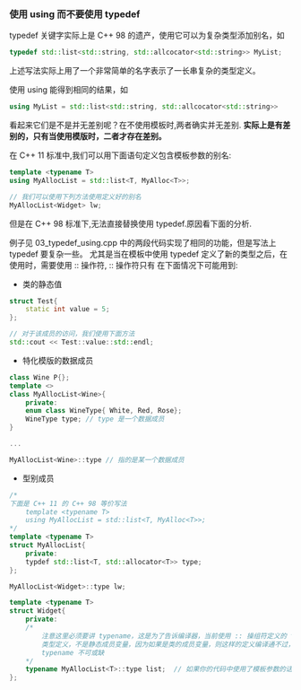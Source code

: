 ### 使用 using 而不要使用 typedef

typedef 关键字实际上是 C++ 98 的遗产，使用它可以为复杂类型添加别名，如

```c++
typedef std::list<std::string, std::allcocator<std::string>> MyList;
```

上述写法实际上用了一个非常简单的名字表示了一长串复杂的类型定义。

使用 using 能得到相同的结果，如

```c++
using MyList = std::list<std::string, std::allcocator<std::string>>
```

看起来它们是不是并无差别呢？在不使用模板时,两者确实并无差别.
**实际上是有差别的，只有当使用模版时，二者才存在差别。**

在 C++ 11 标准中,我们可以用下面语句定义包含模板参数的别名:

```C++
template <typename T>
using MyAllocList = std::list<T, MyAlloc<T>>;

// 我们可以使用下列方法使用定义好的别名
MyAllocList<Widget> lw;
```

但是在 C++ 98 标准下,无法直接替换使用 typedef.原因看下面的分析.

例子见 03_typedef_using.cpp 中的两段代码实现了相同的功能，但是写法上 typedef 要复杂一些。
尤其是当在模板中使用 typedef 定义了新的类型之后，在使用时，需要使用 :: 操作符, :: 操作符只有
在下面情况下可能用到:
* 类的静态值

```C++
struct Test{
	static int value = 5;
};

// 对于该成员的访问，我们使用下面方法
std::cout << Test::value::std::endl;
```

* 特化模版的数据成员

```C++
class Wine P{};
template <>
class MyAllocList<Wine>{
	private:
	enum class WineType{ White, Red, Rose};
	WineType type; // type 是一个数据成员
}

...

MyAllocList<Wine>::type // 指的是某一个数据成员
```

* 型别成员

```c++
/*
下面是 C++ 11 的 C++ 98 等价写法
	template <typename T>
	using MyAllocList = std::list<T, MyAlloc<T>>;
*/
template <typename T>
struct MyAllocList{
	private:
	typdef std::list<T, std::allocator<T>> type;
};

MyAllocList<Widget>::type lw;

template <typename T>
struct Widget{
	private:
	/*
		注意这里必须要讲 typename，这是为了告诉编译器，当前使用 :: 操组符定义的 type 是类的
		类型定义，不是静态成员变量，因为如果是类的成员变量，则这样的定义编译通不过，这里的
		typename 不可或缺
	*/
	typename MyAllocList<T>::type list;  // 如果你的代码中使用了模板参数的话,必须加关键字 typename,他是为了消除上面提到的 :: 操作符歧义
};
```
